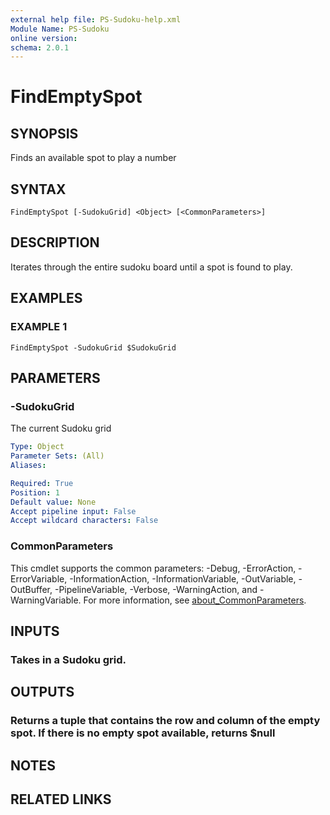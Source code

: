 ```yaml
---
external help file: PS-Sudoku-help.xml
Module Name: PS-Sudoku
online version:
schema: 2.0.1
---
```


# FindEmptySpot

## SYNOPSIS
Finds an available spot to play a number

## SYNTAX

```
FindEmptySpot [-SudokuGrid] <Object> [<CommonParameters>]
```

## DESCRIPTION
Iterates through the entire sudoku board until a spot is found to play.

## EXAMPLES

### EXAMPLE 1
```
FindEmptySpot -SudokuGrid $SudokuGrid
```

## PARAMETERS

### -SudokuGrid
The current Sudoku grid

```yaml
Type: Object
Parameter Sets: (All)
Aliases:

Required: True
Position: 1
Default value: None
Accept pipeline input: False
Accept wildcard characters: False
```

### CommonParameters
This cmdlet supports the common parameters: -Debug, -ErrorAction, -ErrorVariable, -InformationAction, -InformationVariable, -OutVariable, -OutBuffer, -PipelineVariable, -Verbose, -WarningAction, and -WarningVariable. For more information, see [about_CommonParameters](http://go.microsoft.com/fwlink/?LinkID=113216).

## INPUTS

### Takes in a Sudoku grid.
## OUTPUTS

### Returns a tuple that contains the row and column of the empty spot. If there is no empty spot available, returns $null
## NOTES

## RELATED LINKS
